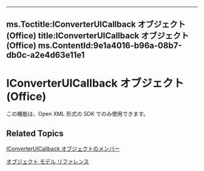 

---
ms.Toctitle:IConverterUICallback オブジェクト (Office)
title:IConverterUICallback オブジェクト (Office)
ms.ContentId:9e1a4016-b96a-08b7-db0c-a2e4d63e11e1
---
# IConverterUICallback オブジェクト (Office)




この機能は、Open XML 形式の SDK でのみ使用できます。

## Related Topics

[IConverterUICallback オブジェクトのメンバー](ec3f2d9a-1b1a-ebb1-f003-e725dccc440d.md)

[オブジェクト モデル リファレンス](499c789a-aba2-0fad-649a-0ea964cd3b5e.md)




